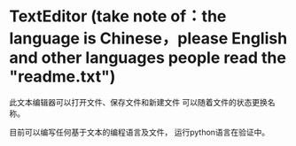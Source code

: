 # TextEditor (take note of：the language is Chinese，please English and other languages people read the "readme.txt")

此文本编辑器可以打开文件、保存文件和新建文件
可以随着文件的状态更换名称。

目前可以编写任何基于文本的编程语言及文件，
运行python语言在验证中。
